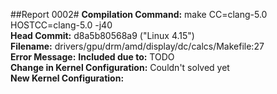 ##Report 0002#
**Compilation Command:** make CC=clang-5.0 HOSTCC=clang-5.0 -j40  
**Head Commit:** d8a5b80568a9 ("Linux 4.15")  
**Filename:** drivers/gpu/drm/amd/display/dc/calcs/Makefile:27  
**Error Message:**
**Included due to:** TODO  
**Change in Kernel Configuration:** Couldn't solved yet  
**New Kernel Configuration:**

